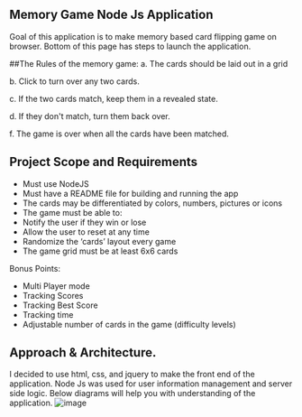 ## Memory Game Node Js Application

Goal of this application is to make memory based card flipping game on browser.
Bottom of this page has steps to launch the application.

##The Rules of the memory game:
a.     The cards should be laid out in a grid

b.     Click to turn over any two cards.

c.      If the two cards match, keep them in a revealed state.

d.     If they don't match, turn them back over.

f.      The game is over when all the cards have been matched.

## Project Scope and Requirements
* Must use NodeJS
* Must have a README file for building and running the app
* The cards may be differentiated by colors, numbers, pictures or icons
* The game must be able to:
* Notify the user if they win or lose
* Allow the user to reset at any time
* Randomize the ‘cards’ layout every game
* The game grid must be at least 6x6 cards

Bonus Points:

* Multi Player mode
* Tracking Scores
* Tracking Best Score
* Tracking time
* Adjustable number of cards in the game (difficulty levels)

## Approach & Architecture.

I decided to use html, css, and jquery to make the front end of the application. Node Js was used for user information management 
and server side logic.
Below diagrams will help you with understanding of the application.
![image](https://user-images.githubusercontent.com/12129202/34258719-127efaea-e614-11e7-8d71-1cab24bc13fe.png)
